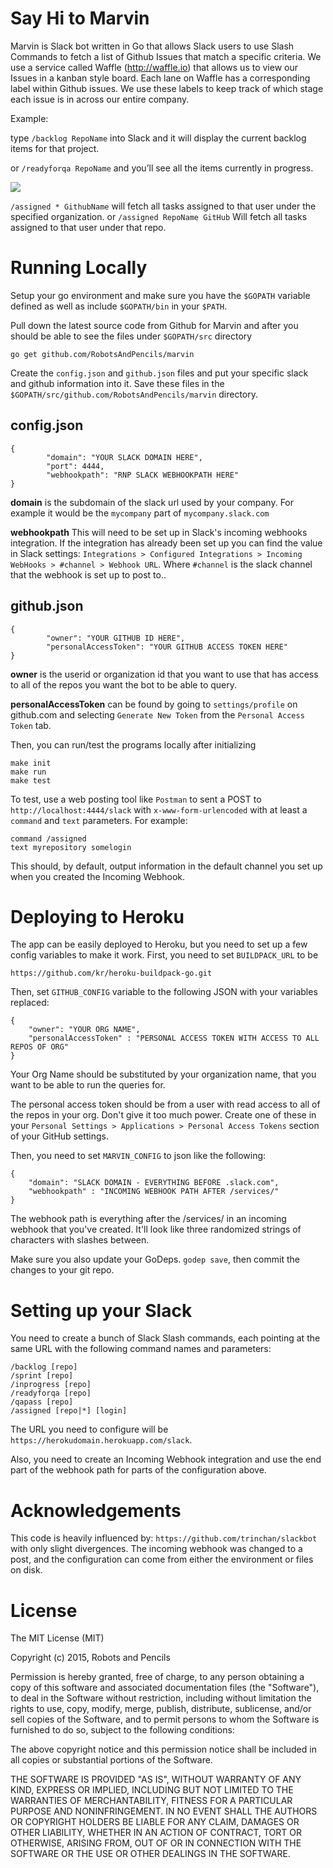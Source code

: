 # Say Hi to Marvin

Marvin is Slack bot written in Go that allows Slack users to use Slash Commands to fetch a list of Github Issues that match a specific criteria.  We use a service called Waffle (http://waffle.io) that allows us to view our Issues in a kanban style board.  Each lane on Waffle has a corresponding label within Github issues.  We use these labels to keep track of which stage each issue is in across our entire company.

Example:

type `/backlog RepoName` into Slack and it will display the current backlog items for that project.

or `/readyforqa RepoName` and you’ll see all the items currently in progress.

![](https://dl.dropboxusercontent.com/s/l984qm2t9j2yfao/D3D7D390-F586-4C72-BA54-45251A252C1D-5045-00009A0112DCB887.gif?dl=0)

`/assigned * GithubName` will fetch all tasks assigned to that user under the specified organization.
or
```/assigned RepoName GitHub```  Will fetch all tasks assigned to that user under that repo.

# Running Locally

Setup your go environment and make sure you have the `$GOPATH` variable defined as well as include `$GOPATH/bin` in your `$PATH`.

Pull down the latest source code from Github for Marvin and after you should be able to see the files under `$GOPATH/src` directory

```
go get github.com/RobotsAndPencils/marvin
```

Create the `config.json` and `github.json` files and put your specific slack and github information into it. Save these files in the `$GOPATH/src/github.com/RobotsAndPencils/marvin` directory.

## config.json

```
{ 
        "domain": "YOUR SLACK DOMAIN HERE", 
        "port": 4444, 
        "webhookpath": "RNP SLACK WEBHOOKPATH HERE"
}
```

**domain** is the subdomain of the slack url used by your company. For example it would be the `mycompany` part of `mycompany.slack.com`

**webhookpath** This will need to be set up in Slack's incoming webhooks integration. If the integration has already been set up you can find the value in Slack settings: `Integrations > Configured Integrations > Incoming WebHooks > #channel > Webhook URL`. Where `#channel` is the slack channel that the webhook is set up to post to..

## github.json

```
{ 
        "owner": "YOUR GITHUB ID HERE",
        "personalAccessToken": "YOUR GITHUB ACCESS TOKEN HERE" 
}
```

**owner** is the userid or organization id that you want to use that has access to all of the repos you want the bot to be able to query.

**personalAccessToken** can be found by going to `settings/profile` on github.com and selecting `Generate New Token` from the `Personal Access Token` tab.

Then, you can run/test the programs locally after initializing 

```
make init
make run
make test
```

To test, use a web posting tool like `Postman` to sent a POST to `http://localhost:4444/slack` with `x-www-form-urlencoded` with at least a `command` and `text` parameters. For example:

```
command /assigned
text myrepository somelogin
```

This should, by default, output information in the default channel you set up when you created the Incoming Webhook.

# Deploying to Heroku

The app can be easily deployed to Heroku, but you need to set up a few config variables to make it work. First, you need to set `BUILDPACK_URL` to be 

```
https://github.com/kr/heroku-buildpack-go.git
```

Then, set `GITHUB_CONFIG` variable to the following JSON with your variables replaced:

```
{ 
	"owner": "YOUR ORG NAME", 
  	"personalAccessToken" : "PERSONAL ACCESS TOKEN WITH ACCESS TO ALL REPOS OF ORG" 
}
```
Your Org Name should be substituted by your organization name, that you want to be able to run the queries for.

The personal access token should be from a user with read access to all of the repos in your org. Don't give it too much power. Create one of these in your `Personal Settings > Applications > Personal Access Tokens` section of your GitHub settings.

Then, you need to set `MARVIN_CONFIG` to json like the following:

```
{
	"domain": "SLACK DOMAIN - EVERYTHING BEFORE .slack.com", 
	"webhookpath" : "INCOMING WEBHOOK PATH AFTER /services/"
}
```

The webhook path is everything after the /services/ in an incoming webhook that you've created. It'll look like three randomized strings of characters with slashes between.

Make sure you also update your GoDeps. `godep save`, then commit the changes to your git repo.

# Setting up your Slack

You need to create a bunch of Slack Slash commands, each pointing at the same URL with the following command names and parameters:

```
/backlog [repo]
/sprint [repo]
/inprogress [repo]
/readyforqa [repo]
/qapass [repo]
/assigned [repo|*] [login]
```

The URL you need to configure will be `https://herokudomain.herokuapp.com/slack`.

Also, you need to create an Incoming Webhook integration and use the end part of the webhook path for parts of the configuration above.

# Acknowledgements

This code is heavily influenced by: `https://github.com/trinchan/slackbot` with only slight divergences. The incoming webhook was changed to a post, and the configuration can come from either the environment or files on disk.

# License

The MIT License (MIT)

Copyright (c) 2015, Robots and Pencils

Permission is hereby granted, free of charge, to any person obtaining a copy
of this software and associated documentation files (the "Software"), to deal
in the Software without restriction, including without limitation the rights
to use, copy, modify, merge, publish, distribute, sublicense, and/or sell
copies of the Software, and to permit persons to whom the Software is
furnished to do so, subject to the following conditions:

The above copyright notice and this permission notice shall be included in
all copies or substantial portions of the Software.

THE SOFTWARE IS PROVIDED "AS IS", WITHOUT WARRANTY OF ANY KIND, EXPRESS OR
IMPLIED, INCLUDING BUT NOT LIMITED TO THE WARRANTIES OF MERCHANTABILITY,
FITNESS FOR A PARTICULAR PURPOSE AND NONINFRINGEMENT. IN NO EVENT SHALL THE
AUTHORS OR COPYRIGHT HOLDERS BE LIABLE FOR ANY CLAIM, DAMAGES OR OTHER
LIABILITY, WHETHER IN AN ACTION OF CONTRACT, TORT OR OTHERWISE, ARISING FROM,
OUT OF OR IN CONNECTION WITH THE SOFTWARE OR THE USE OR OTHER DEALINGS IN
THE SOFTWARE.

